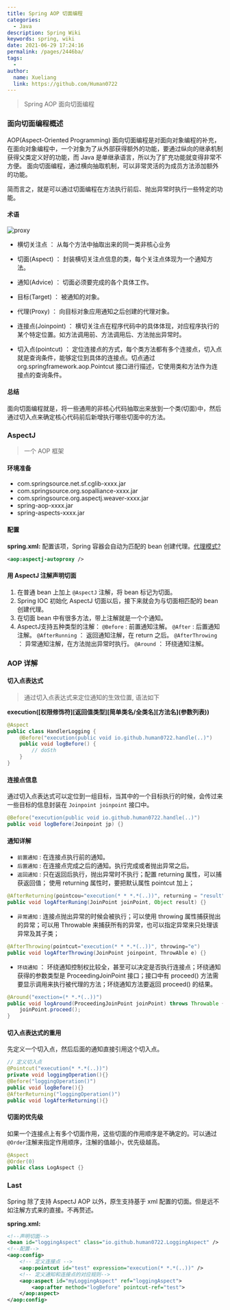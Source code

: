 ```yaml
---
title: Spring AOP 切面编程
categories:
  - Java
description: Spring Wiki
keywords: spring, wiki
date: 2021-06-29 17:24:16
permalink: /pages/2446ba/
tags:
  -
author:
  name: Xueliang
  link: https://github.com/Human0722
---
```

>  Spring AOP 面向切面编程

### 面向切面编程概述
AOP(Aspect-Oriented Programming) 面向切面编程是对面向对象编程的补充，在面向对象编程中，一个对象为了从外部获得额外的功能，要通过纵向的继承机制获得父类定义好的功能，而 Java 是单继承语言，所以为了扩充功能就变得非常不方便。 面向切面编程，通过横向抽取机制，可以非常灵活的为成员方法添加额外的功能。

简而言之，就是可以通过切面编程在方法执行前后、抛出异常时执行一些特定的功能。


#### 术语

![proxy](/images/spring/aspect.png)

- 横切关注点 ： 从每个方法中抽取出来的同一类非核心业务

- 切面(Aspect) ： 封装横切关注点信息的类，每个关注点体现为一个通知方法。

- 通知(Advice) ： 切面必须要完成的各个具体工作。

- 目标(Target) ： 被通知的对象。

- 代理(Proxy) ： 向目标对象应用通知之后创建的代理对象。

- 连接点(Joinpoint) ： 横切关注点在程序代码中的具体体现，对应程序执行的某个特定位置。如方法调用前、方法调用后、方法抛出异常时。

- 切入点(pointcut) ： 定位连接点的方式，每个类方法都有多个连接点，切入点就是查询条件，能够定位到具体的连接点。切点通过 org.springframework.aop.Pointcut 接口进行描述，它使用类和方法作为连接点的查询条件。

#### 总结
面向切面编程就是，将一些通用的非核心代码抽取出来放到一个类(切面)中，然后通过切入点来确定核心代码前后新增执行哪些切面中的方法。

### AspectJ
> 一个 AOP 框架

#### 环境准备
- com.springsource.net.sf.cglib-xxxx.jar
- com.springsource.org.sopalliance-xxxx.jar
- com.springsource.org.aspectj.weaver-xxxx.jar
- spring-aop-xxxx.jar
- spring-aspects-xxxx.jar

#### 配置

**spring.xml:** 配置该项，Spring 容器会自动为匹配的 bean 创建代理。[代理模式?](/wiki/DesignPatterns/#代理模式)

```xml
<aop:aspectj-autoproxy />
```

#### 用 AspectJ 注解声明切面
1. 在普通 bean 上加上 `@AspectJ` 注解，将 bean 标记为切面。
2. Spring IOC 初始化 AspectJ 切面以后，接下来就会为与切面相匹配的 bean 创建代理。
3. 在切面 bean 中有很多方法，带上注解就是一个个通知。
4. AspectJ支持五种类型的注解：
 `@Before` :  前置通知注解。
 `@After` :  后置通知注解。
 `@AfterRunning` ： 返回通知注解，在 return 之后。
 `@AfterThrowing` ： 异常通知注解，在方法抛出异常时执行。
 `@Around` ： 环绕通知注解。


### AOP 详解

#### 切入点表达式
> 通过切入点表达式来定位通知的生效位置, 语法如下

**execution([权限修饰符][返回值类型][简单类名/全类名]\[方法名\](参数列表))**

```java
@Aspect
public class HandlerLogging {
	@Before("execution(public void io.github.human0722.handle(..)")
	public void logBefore() {
		// doSth
	}
}
```

#### 连接点信息
通过切入点表达式可以定位到一组目标，当其中的一个目标执行的时候，会传过来一些目标的信息封装在 `Joinpoint joinpoint` 接口中。
```java
@Before("execution(public void io.github.human0722.handle(..)")
public void logBefore(Joinpoint jp) {}
```
#### 通知详解

- `前置通知` : 在连接点执行前的通知。
- `后置通知` : 在连接点完成之后的通知。执行完成或者抛出异常之后。
- `返回通知` : 只在返回后执行，抛出异常时不执行；配置 returning 属性，可以捕获返回值； 使用 returning 属性时，要把默认属性 pointcut 加上；
```java
@AfterReturning(pointcou="execution(* * *.*(..))", returning = "result")
public void logAfterRuning(JoinPoint joinPoint, Object result) {}
```
- `异常通知` :  连接点抛出异常的时候会被执行；可以使用 throwing 属性捕获抛出的异常；可以用 Throwable 来捕获所有的异常，也可以指定异常来只处理该异常及其子类；
```java
@AfterThrowing(pointcut="execution(* * *.*(..))", throwing="e")
public void logAfterThrowing(JoinPoint joinpoint, ThrowAble e) {}
```
- `环绕通知` ： 环绕通知控制权比较全，甚至可以决定是否执行连接点；环绕通知获得的参数类型是 ProceedingJoinPoint 接口；接口中有 proceed() 方法需要显示调用来执行被代理的方法；环绕通知方法要返回 proceed() 的结果。
```java
@Around("exection=(* *.*(..))")
public void logAround(ProceedingJoinPoint joinPoint) throws Throwable {
	joinPoint.proceed();
}
```

#### 切入点表达式的重用
先定义一个切入点，然后后面的通知直接引用这个切入点。

```java
// 定义切入点
@Pointcut("execution(* *.*(..))")
private void loggingOperation(){}
@Before("loggingOperation()")
public void logBefore(){}
@AfterReturning("loggingOperation()")
public void logAfterReturning(){}
```

#### 切面的优先级
如果一个连接点上有多个切面作用，这些切面的作用顺序是不确定的。可以通过 `@Order`注解来指定作用顺序，注解的值越小，优先级越高。

```java
@Aspect
@Order(0)
public class LogAspect {}
```

### Last
Spring 除了支持 AspectJ AOP 以外，原生支持基于 xml 配置的切面。但是远不如注解方式来的直接。不再赘述。

**spring.xml:**

```xml
<!--声明切面-->
<bean id="loggingAspect" class="io.github.human0722.LoggingAspect" />
<!--配置-->
<aop:config>
	<!-- 定义连接点 -->
	<aop:pointcut id="test" expression="execution(* *.*(..))" />
	<!-- 定义通知和连接点的对应规则-->
	<aop:aspect id="myLoggingAspect" ref="loggingAspect">
		<aop:after method="logBefore" pointcut-ref="test">
	</aop:aspect>
</aop:config>
```
